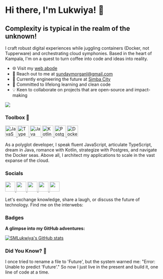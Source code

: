 Hi there, I'm Lukwiya! 👋
=========================

Complexity is typical in the realm of the unknown!
-------------------------------------------------------------------------------------

I craft robust digital experiences while juggling containers (Docker, not Tupperware) and orchestrating cloud symphonies. Based in the heart of Kampala, I'm on a quest to turn coffee into code and ideas into reality.

* 🌐 Visit my [web abode](https://lukwiya.co/)
* 📧 Reach out to me at [sundaymorganl@gmail.com](mailto:sundaymorganl@gmail.com)
* 🚀 Currently engineering the future at [Simba City](https://github.com/simbacity/superapp)
* 🧠 Committed to lifelong learning and clean code
* 💡 Keen to collaborate on projects that are open-source and impact-making

<a href="https://www.twitter.com/LSundaymorgan" target="_blank" rel="noreferrer"><img
src="https://img.shields.io/twitter/follow/LSundaymorgan?logo=twitter&style=for-the-badge&color=0891b2&labelColor=1c1917"
/></a>

### Toolbox 🧰

<p align="left">
  <!-- JavaScript -->
 <a href="https://developer.mozilla.org/en-US/docs/Web/JavaScript" target="_blank" rel="noreferrer">
   <img src="https://raw.githubusercontent.com/danielcranney/readme-generator/main/public/icons/skills/javascript-colored.svg" width="36" height="36" alt="JavaScript" />
 </a>
  <a href="https://www.typescriptlang.org/" target="_blank" rel="noreferrer">
    <img src="https://raw.githubusercontent.com/danielcranney/readme-generator/main/public/icons/skills/typescript-colored.svg" width="36" height="36" alt="TypeScript" />
  </a>
  <a href="https://www.java.com/en/" target="_blank" rel="noreferrer">
    <img src="https://raw.githubusercontent.com/danielcranney/readme-generator/main/public/icons/skills/java-colored.svg" width="36" height="36" alt="Java" />
  </a>
  <a href="https://kotlinlang.org/" target="_blank" rel="noreferrer">
    <img src="https://raw.githubusercontent.com/danielcranney/readme-generator/main/public/icons/skills/kotlin-colored.svg" width="36" height="36" alt="Kotlin" />
  </a>
  <a href="https://www.postgresql.org/" target="_blank" rel="noreferrer">
    <img src="https://raw.githubusercontent.com/danielcranney/readme-generator/main/public/icons/skills/postgresql-colored.svg" width="36" height="36" alt="Postgresql" />
  </a>
  <a href="https://www.docker.com/" target="_blank" rel="noreferrer">
    <img src="https://raw.githubusercontent.com/danielcranney/readme-generator/main/public/icons/skills/docker-colored.svg" width="36" height="36" alt="Docker" />
  </a>
  <!-- ... other skills ... -->
</p>

As a polyglot developer, I speak fluent JavaScript, articulate TypeScript, dream in Java, romance with Kotlin, strategize with Postgres, and navigate the Docker seas. Above all, I architect my applications to scale in the vast expanse of the cloud.

### Socials

<p align="left">
  <a href="https://codesandbox.io/u/SMLukwiya" target="_blank" rel="noreferrer">
    <img src="https://raw.githubusercontent.com/danielcranney/readme-generator/main/public/icons/socials/codesandbox.svg" width="32" height="32" />
  </a>
  <a href="https://discord.com/users/SMLukwiya" target="_blank" rel="noreferrer">
    <img src="https://raw.githubusercontent.com/danielcranney/readme-generator/main/public/icons/socials/discord.svg" width="32" height="32" />
  </a>
  <a href="https://www.github.com/SMLukwiya" target="_blank" rel="noreferrer">
    <img src="https://raw.githubusercontent.com/danielcranney/readme-generator/main/public/icons/socials/github.svg" width="32" height="32" />
  </a>
  <a href="https://www.linkedin.com/in/lukwiya-sunday-morgan-056aa9130/" target="_blank" rel="noreferrer">
    <img src="https://raw.githubusercontent.com/danielcranney/readme-generator/main/public/icons/socials/linkedin.svg" width="32" height="32" />
  </a>
  <a href="https://www.twitter.com/LSundaymorgan" target="_blank" rel="noreferrer">
    <img src="https://raw.githubusercontent.com/danielcranney/readme-generator/main/public/icons/socials/twitter.svg" width="32" height="32" />
  </a>
</p>

Let's exchange knowledge, share a laugh, or discuss the future of technology. Find me on the interwebs:

### Badges

<b>A glimpse into my GitHub adventures:</b>

<a href="http://www.github.com/SMLukwiya"><img src="https://github-readme-stats.vercel.app/api?username=SMLukwiya&show_icons=true&hide=&count_private=true&title_color=0891b2&text_color=ffffff&icon_color=0891b2&bg_color=1c1917&hide_border=true&show_icons=true" alt="SMLukwiya's GitHub stats" /></a>

### Did You Know? 🤔

I once tried to rename a file to 'Future', but the system warned me: "Error: Unable to predict 'Future'." So now I just live in the present and build it, one line of code at a time.
